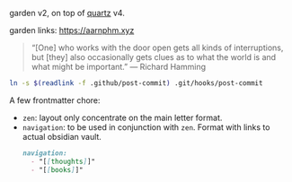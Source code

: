 garden v2, on top of [quartz](https://quartz.jzhao.xyz/) v4.

garden links: https://aarnphm.xyz

> “[One] who works with the door open gets all kinds of interruptions, but [they] also occasionally gets clues as to what the world is and what might be important.” — Richard Hamming

```bash
ln -s $(readlink -f .github/post-commit) .git/hooks/post-commit
```

A few frontmatter chore:

- `zen`: layout only concentrate on the main letter format.
- `navigation`: to be used in conjunction with `zen`. Format with links to actual obsidian vault.
  ```md
  navigation:
    - "[[thoughts]]"
    - "[[books]]"
  ```
